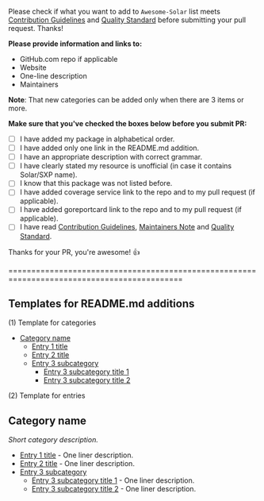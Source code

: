 Please check if what you want to add to `Awesome-Solar` list meets [Contribution Guidelines](https://github.com/Bx64/Awesome-Solar/blob/master/CONTRIBUTING.md#contribution-guidelines) and [Quality Standard](https://github.com/Bx64/Awesome-Solar/blob/master/CONTRIBUTING.md#quality-standard) before submitting your pull request. Thanks!

**Please provide information and links to:**

- GitHub.com repo if applicable
- Website
- One-line description
- Maintainers

**Note**: That new categories can be added only when there are 3 items or more.

**Make sure that you've checked the boxes below before you submit PR:**
- [ ] I have added my package in alphabetical order.
- [ ] I have added only one link in the README.md addition.
- [ ] I have an appropriate description with correct grammar.
- [ ] I have clearly stated my resource is unofficial (in case it contains Solar/SXP name).
- [ ] I know that this package was not listed before.
- [ ] I have added coverage service link to the repo and to my pull request (if applicable).
- [ ] I have added goreportcard link to the repo and to my pull request (if applicable).
- [ ] I have read [Contribution Guidelines](https://github.com/Bx64/Awesome-Solar/blob/master/CONTRIBUTING.md#contribution-guidelines), [Maintainers Note](https://github.com/Bx64/Awesome-Solar/blob/master/CONTRIBUTING.md#maintainers) and [Quality Standard](https://github.com/Bx64/Awesome-Solar/blob/master/CONTRIBUTING.md#quality-standard).

Thanks for your PR, you're awesome! :+1:

============================================================================================

## Templates for README.md additions

(1) Template for categories
- [Category name](#category-name)
    - [Entry 1 title](#entry-1-title)
    - [Entry 2 title](#entry-2-title)
    - [Entry 3 subcategory](#entry-3-subcategory)
        - [Entry 3 subcategory title 1](#entry-3-subtitle-1)
        - [Entry 3 subcategory title 2](#entry-3-subtitle-2)

(2) Template for entries
## Category name

*Short category description.*

* [Entry 1 title](link-to-website) - One liner description.
* [Entry 2 title](link-to-website) - One liner description.
* [Entry 3 subcategory](#entry-3-subcategory)
    * [Entry 3 subcategory title 1](link-to-website) - One liner description.
    * [Entry 3 subcategory title 2](link-to-website) - One liner description.

